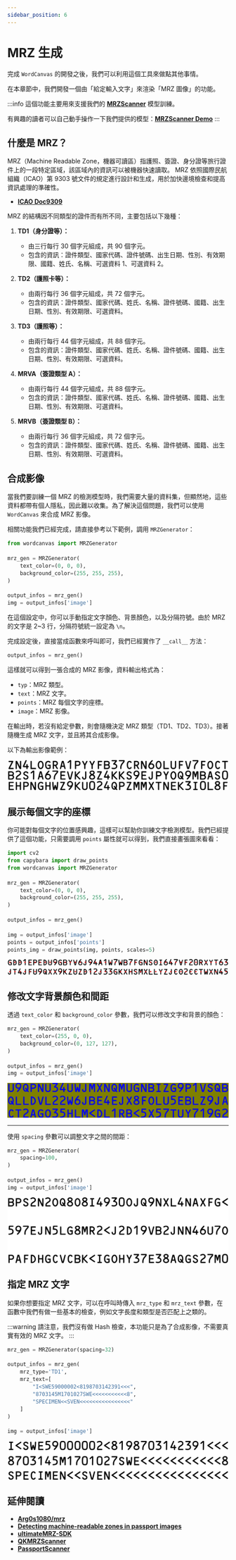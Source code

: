 ```yaml
---
sidebar_position: 6
---
```


# MRZ 生成

完成 `WordCanvas` 的開發之後，我們可以利用這個工具來做點其他事情。

在本章節中，我們開發一個由「給定輸入文字」來渲染「MRZ 圖像」的功能。

:::info
這個功能主要用來支援我們的 [**MRZScanner**](https://docsaid.org/docs/mrzscanner/) 模型訓練。

有興趣的讀者可以自己動手操作一下我們提供的模型：[**MRZScanner Demo**](https://docsaid.org/playground/mrzscanner-demo)
:::

## 什麼是 MRZ？

MRZ（Machine Readable Zone，機器可讀區）指護照、簽證、身分證等旅行證件上的一段特定區域，該區域內的資訊可以被機器快速讀取。 MRZ 依照國際民航組織（ICAO）第 9303 號文件的規定進行設計和生成，用於加快邊境檢查和提高資訊處理的準確性。

- [**ICAO Doc9309**](https://www.icao.int/publications/Documents/9303_p1_cons_en.pdf)

MRZ 的結構因不同類型的證件而有所不同，主要包括以下幾種：

1. **TD1（身分證等）：**

   - 由三行每行 30 個字元組成，共 90 個字元。
   - 包含的資訊：證件類型、國家代碼、證件號碼、出生日期、性別、有效期限、國籍、姓氏、名稱、可選資料 1、可選資料 2。

2. **TD2（護照卡等）：**

   - 由兩行每行 36 個字元組成，共 72 個字元。
   - 包含的資訊：證件類型、國家代碼、姓氏、名稱、證件號碼、國籍、出生日期、性別、有效期限、可選資料。

3. **TD3（護照等）：**

   - 由兩行每行 44 個字元組成，共 88 個字元。
   - 包含的資訊：證件類型、國家代碼、姓氏、名稱、證件號碼、國籍、出生日期、性別、有效期限、可選資料。

4. **MRVA（簽證類型 A）：**

   - 由兩行每行 44 個字元組成，共 88 個字元。
   - 包含的資訊：證件類型、國家代碼、姓氏、名稱、證件號碼、國籍、出生日期、性別、有效期限、可選資料。

5. **MRVB（簽證類型 B）：**

   - 由兩行每行 36 個字元組成，共 72 個字元。
   - 包含的資訊：證件類型、國家代碼、姓氏、名稱、證件號碼、國籍、出生日期、性別、有效期限、可選資料。

## 合成影像

當我們要訓練一個 MRZ 的檢測模型時，我們需要大量的資料集，但顯然地，這些資料都帶有個人隱私，因此難以收集。為了解決這個問題，我們可以使用 `WordCanvas` 來合成 MRZ 影像。

相關功能我們已經完成，請直接參考以下範例，調用 `MRZGenerator`：

```python
from wordcanvas import MRZGenerator

mrz_gen = MRZGenerator(
    text_color=(0, 0, 0),
    background_color=(255, 255, 255),
)

output_infos = mrz_gen()
img = output_infos['image']
```

在這個設定中，你可以手動指定文字顏色、背景顏色，以及分隔符號。由於 MRZ 的文字是 2~3 行，分隔符號統一設定為 `\n`。

完成設定後，直接當成函數來呼叫即可，我們已經實作了 `__call__` 方法：

```python
output_infos = mrz_gen()
```

這樣就可以得到一張合成的 MRZ 影像，資料輸出格式為：

- `typ`：MRZ 類型。
- `text`：MRZ 文字。
- `points`：MRZ 每個文字的座標。
- `image`：MRZ 影像。

在輸出時，若沒有給定參數，則會隨機決定 MRZ 類型（TD1、TD2、TD3）。接著隨機生成 MRZ 文字，並且將其合成影像。

以下為輸出影像範例：

![mrz_output](./resources/mrz_output.jpg)

## 展示每個文字的座標

你可能對每個文字的位置感興趣，這樣可以幫助你訓練文字檢測模型。我們已經提供了這個功能，只需要調用 `points` 屬性就可以得到，我們直接畫張圖來看看：

```python
import cv2
from capybara import draw_points
from wordcanvas import MRZGenerator

mrz_gen = MRZGenerator(
    text_color=(0, 0, 0),
    background_color=(255, 255, 255),
)

output_infos = mrz_gen()

img = output_infos['image']
points = output_infos['points']
points_img = draw_points(img, points, scales=5)
```

![mrz_points](./resources/mrz_points.jpg)

## 修改文字背景顏色和間距

透過 `text_color` 和 `background_color` 參數，我們可以修改文字和背景的顏色：

```python
mrz_gen = MRZGenerator(
    text_color=(255, 0, 0),
    background_color=(0, 127, 127),
)

output_infos = mrz_gen()
img = output_infos['image']
```

![mrz_color](./resources/mrz_color.jpg)

---

使用 `spacing` 參數可以調整文字之間的間距：

```python
mrz_gen = MRZGenerator(
    spacing=100,
)

output_infos = mrz_gen()
img = output_infos['image']
```

![mrz_interval](./resources/mrz_interval.jpg)

## 指定 MRZ 文字

如果你想要指定 MRZ 文字，可以在呼叫時傳入 `mrz_type` 和 `mrz_text` 參數，在函數中我們有做一些基本的檢查，例如文字長度和類型是否匹配上之類的。

:::warning
請注意，我們沒有做 Hash 檢查，本功能只是為了合成影像，不需要真實有效的 MRZ 文字。
:::

```python
mrz_gen = MRZGenerator(spacing=32)

output_infos = mrz_gen(
    mrz_type='TD1',
    mrz_text=[
        "I<SWE59000002<8198703142391<<<",
        "8703145M1701027SWE<<<<<<<<<<<8",
        "SPECIMEN<<SVEN<<<<<<<<<<<<<<<<"
    ]
)

img = output_infos['image']
```

![mrz_assign_text](./resources/mrz_assign_text.jpg)

## 延伸閱讀

- [**Arg0s1080/mrz**](https://github.com/Arg0s1080/mrz)
- [**Detecting machine-readable zones in passport images**](https://pyimagesearch.com/2015/11/30/detecting-machine-readable-zones-in-passport-images/)
- [**ultimateMRZ-SDK**](https://github.com/DoubangoTelecom/ultimateMRZ-SDK)
- [**QKMRZScanner**](https://github.com/Mattijah/QKMRZScanner)
- [**PassportScanner**](https://github.com/evermeer/PassportScanner)
